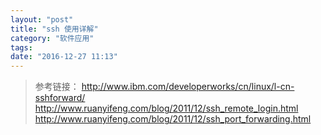 ```yaml
---
layout: "post"
title: "ssh 使用详解"
category: "软件应用"
tags: 
date: "2016-12-27 11:13"
---
```



<!-- more -->



> 参考链接：
> http://www.ibm.com/developerworks/cn/linux/l-cn-sshforward/
> http://www.ruanyifeng.com/blog/2011/12/ssh_remote_login.html
> http://www.ruanyifeng.com/blog/2011/12/ssh_port_forwarding.html

